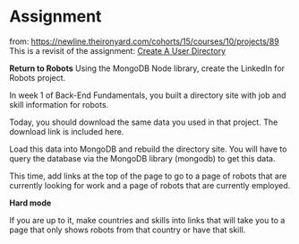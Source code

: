 # Assignment

from: https://newline.theironyard.com/cohorts/15/courses/10/projects/89
This is a revisit of the assignment: [Create A User Directory](https://github.com/JamieBort/CreateAUserdirectory)



**Return to Robots**
Using the MongoDB Node library, create the LinkedIn for Robots project.

In week 1 of Back-End Fundamentals, you built a directory site with job and skill information for robots.

Today, you should download the same data you used in that project. The download link is included here.

Load this data into MongoDB and rebuild the directory site. You will have to query the database via the MongoDB library (mongodb) to get this data.

This time, add links at the top of the page to go to a page of robots that are currently looking for work and a page of robots that are currently employed.

**Hard mode**

If you are up to it, make countries and skills into links that will take you to a page that only shows robots from that country or have that skill.

